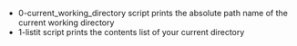 - 0-current_working_directory script prints the absolute path name of the current working directory
- 1-listit script prints the contents list of your current directory
